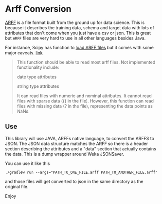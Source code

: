 # Arff Conversion

[ARFF](https://waikato.github.io/weka-wiki/formats_and_processing/arff/) is a file format built from the ground up for data science.  This is because it describes the training data, schema and target data with lots of attributes that don't come when you just have a csv or json. This is great but `ARFF` files are very hard to use in all other languages besides Java. 

For instance, Scipy has function to [load ARFF files](https://docs.scipy.org/doc/scipy/reference/generated/scipy.io.arff.loadarff.html#scipy-io-arff-loadarff) but it comes with some major caveats. [link](https://docs.scipy.org/doc/scipy/reference/generated/scipy.io.arff.loadarff.html#scipy-io-arff-loadarff)

>This function should be able to read most arff files. Not implemented functionality include: 
>
>    date type attributes
>
>    string type attributes
>
>It can read files with numeric and nominal attributes. It cannot read files with sparse data ({} in the file). However, this function can read files with missing data (? in the file), representing the data points as NaNs.


## Use
This library will use JAVA, ARFFs native language, to convert the ARFFS to JSON. The JSON data structure matches the ARFF so there is a header section describing the attributes and a "data" section that actually contains the data. This is a dump wrapper around Weka JSONSaver.

You can use it like this


`./gradlew run --args="PATH_TO_ONE_FILE.arff PATH_TO_ANOTHER_FILE.arff"`

and those files will get converted to json in the same directory as the original file. 

Enjoy
